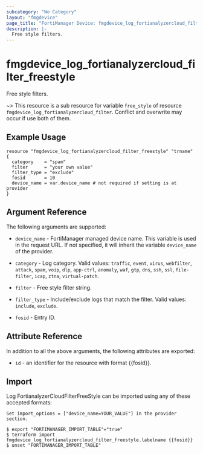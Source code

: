 ```yaml
---
subcategory: "No Category"
layout: "fmgdevice"
page_title: "FortiManager Device: fmgdevice_log_fortianalyzercloud_filter_freestyle"
description: |-
  Free style filters.
---
```


# fmgdevice_log_fortianalyzercloud_filter_freestyle
Free style filters.

~> This resource is a sub resource for variable `free_style` of resource `fmgdevice_log_fortianalyzercloud_filter`. Conflict and overwrite may occur if use both of them.



## Example Usage

```hcl
resource "fmgdevice_log_fortianalyzercloud_filter_freestyle" "trname" {
  category    = "spam"
  filter      = "your own value"
  filter_type = "exclude"
  fosid       = 10
  device_name = var.device_name # not required if setting is at provider
}
```

## Argument Reference


The following arguments are supported:

* `device_name` - FortiManager managed device name. This variable is used in the request URL. If not specified, it will inherit the variable `device_name` of the provider.

* `category` - Log category. Valid values: `traffic`, `event`, `virus`, `webfilter`, `attack`, `spam`, `voip`, `dlp`, `app-ctrl`, `anomaly`, `waf`, `gtp`, `dns`, `ssh`, `ssl`, `file-filter`, `icap`, `ztna`, `virtual-patch`.

* `filter` - Free style filter string.
* `filter_type` - Include/exclude logs that match the filter. Valid values: `include`, `exclude`.

* `fosid` - Entry ID.


## Attribute Reference

In addition to all the above arguments, the following attributes are exported:
* `id` - an identifier for the resource with format {{fosid}}.

## Import

Log FortianalyzerCloudFilterFreeStyle can be imported using any of these accepted formats:
```
Set import_options = ["device_name=YOUR_VALUE"] in the provider section.

$ export "FORTIMANAGER_IMPORT_TABLE"="true"
$ terraform import fmgdevice_log_fortianalyzercloud_filter_freestyle.labelname {{fosid}}
$ unset "FORTIMANAGER_IMPORT_TABLE"
```


